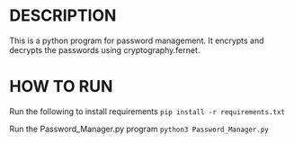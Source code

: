 # DESCRIPTION

This is a python program for password management. It encrypts and decrypts the passwords using cryptography.fernet. 

# HOW TO RUN

Run the following to install requirements
`pip install -r requirements.txt`

Run the Password_Manager.py program
`python3 Password_Manager.py` 